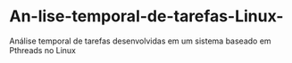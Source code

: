 # An-lise-temporal-de-tarefas-Linux-
Análise temporal de tarefas desenvolvidas em um sistema baseado em Pthreads no Linux
